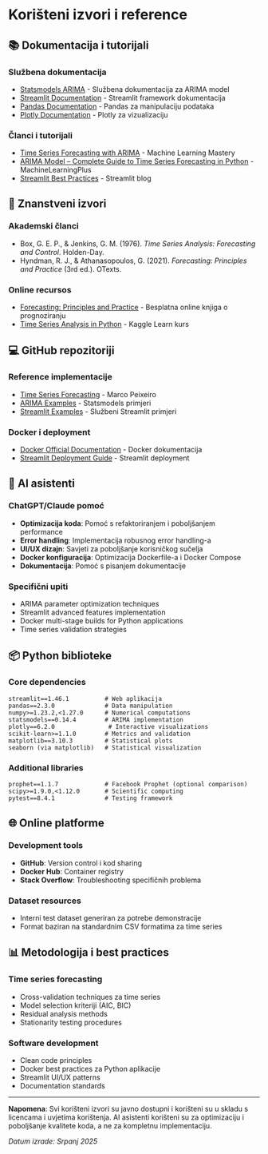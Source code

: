 # Korišteni izvori i reference

## 📚 Dokumentacija i tutorijali

### Službena dokumentacija
- [Statsmodels ARIMA](https://www.statsmodels.org/stable/generated/statsmodels.tsa.arima.model.ARIMA.html) - Službena dokumentacija za ARIMA model
- [Streamlit Documentation](https://docs.streamlit.io/) - Streamlit framework dokumentacija
- [Pandas Documentation](https://pandas.pydata.org/docs/) - Pandas za manipulaciju podataka
- [Plotly Documentation](https://plotly.com/python/) - Plotly za vizualizaciju

### Članci i tutorijali
- [Time Series Forecasting with ARIMA](https://machinelearningmastery.com/arima-for-time-series-forecasting-with-python/) - Machine Learning Mastery
- [ARIMA Model – Complete Guide to Time Series Forecasting in Python](https://www.machinelearningplus.com/time-series/arima-model-time-series-forecasting-python/) - MachineLearningPlus
- [Streamlit Best Practices](https://blog.streamlit.io/streamlit-components-best-practices/) - Streamlit blog

## 🔬 Znanstveni izvori

### Akademski članci
- Box, G. E. P., & Jenkins, G. M. (1976). *Time Series Analysis: Forecasting and Control*. Holden-Day.
- Hyndman, R. J., & Athanasopoulos, G. (2021). *Forecasting: Principles and Practice* (3rd ed.). OTexts.

### Online recursos
- [Forecasting: Principles and Practice](https://otexts.com/fpp3/) - Besplatna online knjiga o prognoziranju
- [Time Series Analysis in Python](https://www.kaggle.com/learn/time-series) - Kaggle Learn kurs

## 💻 GitHub repozitoriji

### Reference implementacije
- [Time Series Forecasting](https://github.com/marcopeix/TimeSeriesForecastingInPython) - Marco Peixeiro
- [ARIMA Examples](https://github.com/statsmodels/statsmodels/tree/main/examples/notebooks) - Statsmodels primjeri
- [Streamlit Examples](https://github.com/streamlit/streamlit-example) - Službeni Streamlit primjeri

### Docker i deployment
- [Docker Official Documentation](https://docs.docker.com/) - Docker dokumentacija
- [Streamlit Deployment Guide](https://docs.streamlit.io/streamlit-community-cloud/get-started/deploy-an-app) - Streamlit deployment

## 🤖 AI asistenti

### ChatGPT/Claude pomoć
- **Optimizacija koda**: Pomoć s refaktoriranjem i poboljšanjem performance
- **Error handling**: Implementacija robusnog error handling-a
- **UI/UX dizajn**: Savjeti za poboljšanje korisničkog sučelja
- **Docker konfiguracija**: Optimizacija Dockerfile-a i Docker Compose
- **Dokumentacija**: Pomoć s pisanjem dokumentacije

### Specifični upiti
- ARIMA parameter optimization techniques
- Streamlit advanced features implementation
- Docker multi-stage builds for Python applications
- Time series validation strategies

## 📦 Python biblioteke

### Core dependencies
```
streamlit==1.46.1          # Web aplikacija
pandas==2.3.0              # Data manipulation
numpy>=1.23.2,<1.27.0      # Numerical computations
statsmodels==0.14.4        # ARIMA implementation
plotly==6.2.0               # Interactive visualizations
scikit-learn>=1.1.0        # Metrics and validation
matplotlib==3.10.3         # Statistical plots
seaborn (via matplotlib)   # Statistical visualization
```

### Additional libraries
```
prophet==1.1.7             # Facebook Prophet (optional comparison)
scipy>=1.9.0,<1.12.0       # Scientific computing
pytest==8.4.1              # Testing framework
```

## 🌐 Online platforme

### Development tools
- **GitHub**: Version control i kod sharing
- **Docker Hub**: Container registry
- **Stack Overflow**: Troubleshooting specifičnih problema

### Dataset resources
- Interni test dataset generiran za potrebe demonstracije
- Format baziran na standardnim CSV formatima za time series

## 📊 Metodologija i best practices

### Time series forecasting
- Cross-validation techniques za time series
- Model selection kriteriji (AIC, BIC)
- Residual analysis methods
- Stationarity testing procedures

### Software development
- Clean code principles
- Docker best practices za Python aplikacije
- Streamlit UI/UX patterns
- Documentation standards

---

**Napomena**: Svi korišteni izvori su javno dostupni i korišteni su u skladu s licencama i uvjetima korištenja. AI asistenti korišteni su za optimizaciju i poboljšanje kvalitete koda, a ne za kompletnu implementaciju.

*Datum izrade: Srpanj 2025*
